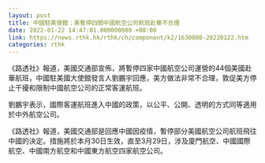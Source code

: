 ```yaml
---
layout: post
title: 中國駐美使館：美暫停四間中國航空公司航班赴華不合理
date: 2022-01-22 14:47:01.000000000 +08:00
link: https://news.rthk.hk/rthk/ch/component/k2/1630080-20220122.htm
categories: rthk
---
```


《路透社》報道，美國交通部宣佈，將暫停四家中國航空公司運營的44個美國赴華航班，中國駐美國大使館發言人劉鵬宇回應，美方做法非常不合理，敦促美方停止干擾和限制中國航空公司的正常客運航班。

劉鵬宇表示，國際客運航班進入中國的政策，以公平、公開、透明的方式同等適用於中外航空公司。

《路透社》報道，美國交通部是回應中國因疫情，暫停部分美國航空公司航班飛往中國的決定。措施將於本月30日生效，直至3月29日，涉及廈門航空、中國國際航空、中國南方航空和中國東方航空四家航空公司。
